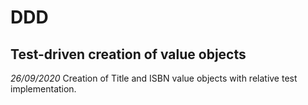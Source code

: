 # DDD

## Test-driven creation of value objects
*26/09/2020*
Creation of Title and ISBN value objects with relative test implementation.